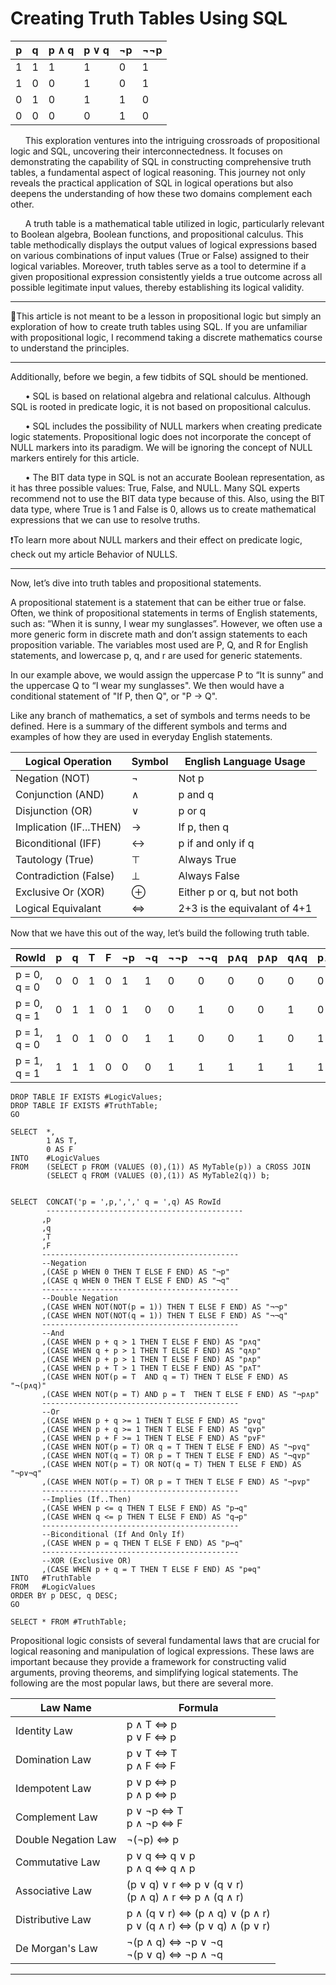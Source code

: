 # Creating Truth Tables Using SQL

| p | q | p ∧ q | p ∨ q | ¬p | ¬¬p |
|---|---|-------|-------|----|-----|
| 1 | 1 | 1     | 1     | 0  | 1   |
| 1 | 0 | 0     | 1     | 0  | 1   |
| 0 | 1 | 0     | 1     | 1  | 0   |
| 0 | 0 | 0     | 0     | 1  | 0   |

&nbsp;&nbsp;&nbsp;&nbsp;&nbsp;&nbsp;This exploration ventures into the intriguing crossroads of propositional logic and SQL, uncovering their interconnectedness. It focuses on demonstrating the capability of SQL in constructing comprehensive truth tables, a fundamental aspect of logical reasoning. This journey not only reveals the practical application of SQL in logical operations but also deepens the understanding of how these two domains complement each other.

&nbsp;&nbsp;&nbsp;&nbsp;&nbsp;&nbsp;A truth table is a mathematical table utilized in logic, particularly relevant to Boolean algebra, Boolean functions, and propositional calculus. This table methodically displays the output values of logical expressions based on various combinations of input values (True or False) assigned to their logical variables. Moreover, truth tables serve as a tool to determine if a given propositional expression consistently yields a true outcome across all possible legitimate input values, thereby establishing its logical validity.

----------

🔌This article is not meant to be a lesson in propositional logic but simply an exploration of how to create truth tables using SQL.  If you are unfamiliar with propositional logic, I recommend taking a discrete mathematics course to understand the principles.

----------

Additionally, before we begin, a few tidbits of SQL should be mentioned.  

&nbsp;&nbsp;&nbsp;&nbsp;&nbsp;&nbsp;•	SQL is based on relational algebra and relational calculus.  Although SQL is rooted in predicate logic, it is not based on propositional calculus.

&nbsp;&nbsp;&nbsp;&nbsp;&nbsp;&nbsp;•	SQL includes the possibility of NULL markers when creating predicate logic statements.   Propositional logic does not incorporate the concept of NULL markers into its paradigm.  We will be ignoring the concept of NULL markers entirely for this article.

&nbsp;&nbsp;&nbsp;&nbsp;&nbsp;&nbsp;•	The BIT data type in SQL is not an accurate Boolean representation, as it has three possible values: True, False, and NULL.  Many SQL experts recommend not to use the BIT data type because of this.  Also, using the BIT data type, where True is 1 and False is 0, allows us to create mathematical expressions that we can use to resolve truths.   

❗To learn more about NULL markers and their effect on predicate logic, check out my article Behavior of NULLS.

-----------------------------------

Now, let’s dive into truth tables and propositional statements.

A propositional statement is a statement that can be either true or false.  Often, we think of propositional statements in terms of English statements, such as: “When it is sunny, I wear my sunglasses”.  However, we often use a more generic form in discrete math and don’t assign statements to each proposition variable. The variables most used are P, Q, and R for English statements, and lowercase p, q, and r are used for generic statements.

In our example above, we would assign the uppercase P to “It is sunny” and the uppercase Q to “I wear my sunglasses".  We then would have a conditional statement of "If P, then Q", or "P → Q".

Like any branch of mathematics, a set of symbols and terms needs to be defined.  Here is a summary of the different symbols and terms and examples of how they are used in everyday English statements. 

| Logical Operation       | Symbol |   English Language Usage     |
|-------------------------|--------|------------------------------|
| Negation (NOT)          | ¬      | Not p                        |
| Conjunction (AND)       | ∧      | p and q                      |
| Disjunction (OR)        | ∨      | p or q                       |
| Implication (IF...THEN) | →      | If p, then q                 |
| Biconditional (IFF)     | ↔      | p if and only if q           |
| Tautology (True)        | ⊤      | Always True                  |
| Contradiction (False)   | ⊥      | Always False                 |
| Exclusive Or (XOR)      | ⊕     | Either p or q, but not both  |
| Logical Equivalant      | ⇔     | 2+3 is the equivalant of 4+1 |

Now that we have this out of the way, let’s build the following truth table.

| RowId       | p | q | T | F | ¬p | ¬q | ¬¬p | ¬¬q | p∧q | p∧p | q∧q | p∧T | p∧F | q∧T | q∧F | ¬p∧¬q | ¬p∧¬p | ¬q∧¬q | ¬p∧p | ¬p∧q | ¬q∧q | ¬q∧p | p∨q | q∨p | p∨p | q∨q | p∨T | p∨F | q∨T | q∨F | ¬p∨¬q | ¬p∨¬p | ¬q∨¬q | ¬p∨p | ¬p∨q | ¬q∨q | ¬q∨p | p→q | q→p | p↔q | p⊕q |
|-------------|---|---|---|---|----|----|-----|-----|-----|-----|-----|-----|-----|-----|-----|-------|-------|-------|------|------|------|------|-----|-----|-----|-----|-----|-----|-----|-----|-------|-------|-------|------|------|------|------|-----|-----|-----|------|
| p = 0, q = 0| 0 | 0 | 1 | 0 |  1 |  1 |   0 |   0 |   0 |   0 |   0 |   0 |   0 |   0 |   0 |     1 |     1 |     1 |    0 |    0 |    0 |    0 |   0 |   0 |   0 |   0 |   1 |   0 |   1 |   0 |     1 |     1 |     1 |    1 |    1 |    1 |    1 |   1 |   1 |   1 |    0 |
| p = 0, q = 1| 0 | 1 | 1 | 0 |  1 |  0 |   0 |   1 |   0 |   0 |   1 |   0 |   0 |   1 |   0 |     1 |     1 |     0 |    0 |    1 |    1 |    1 |   1 |   1 |   0 |   1 |   1 |   0 |   1 |   1 |     0 |     1 |     1 |    1 |    1 |    1 |    1 |   1 |   0 |   0 |    1 |
| p = 1, q = 0| 1 | 0 | 1 | 0 |  0 |  1 |   1 |   0 |   0 |   1 |   0 |   1 |   0 |   0 |   0 |     1 |     0 |     1 |    0 |    0 |    0 |    0 |   1 |   1 |   1 |   0 |   1 |   1 |   1 |   0 |     0 |     0 |     1 |    1 |    1 |    0 |    0 |   0 |   0 |   1 |    0 |
| p = 1, q = 1| 1 | 1 | 1 | 0 |  0 |  0 |   1 |   1 |   1 |   1 |   1 |   1 |   0 |   1 |   0 |     0 |     0 |     0 |    0 |    0 |    0 |    0 |   1 |   1 |   1 |   1 |   1 |   1 |   1 |   1 |     0 |     0 |     0 |    0 |    1 |    1 |    1 |   1 |   1 |   1 |    0 |



```
DROP TABLE IF EXISTS #LogicValues;
DROP TABLE IF EXISTS #TruthTable;
GO

SELECT  *,
        1 AS T,
        0 AS F
INTO    #LogicValues
FROM    (SELECT p FROM (VALUES (0),(1)) AS MyTable(p)) a CROSS JOIN
        (SELECT q FROM (VALUES (0),(1)) AS MyTable2(q)) b;


SELECT  CONCAT('p = ',p,',',' q = ',q) AS RowId
        --------------------------------------------
       ,p
       ,q
       ,T
       ,F
       --------------------------------------------
       --Negation
       ,(CASE p WHEN 0 THEN T ELSE F END) AS "¬p"
       ,(CASE q WHEN 0 THEN T ELSE F END) AS "¬q"
       --------------------------------------------
       --Double Negation
       ,(CASE WHEN NOT(NOT(p = 1)) THEN T ELSE F END) AS "¬¬p"
       ,(CASE WHEN NOT(NOT(q = 1)) THEN T ELSE F END) AS "¬¬q"
       --------------------------------------------
       --And
       ,(CASE WHEN p + q > 1 THEN T ELSE F END) AS "p∧q"
       ,(CASE WHEN q + p > 1 THEN T ELSE F END) AS "q∧p"       
       ,(CASE WHEN p + p > 1 THEN T ELSE F END) AS "p∧p"
       ,(CASE WHEN p + T > 1 THEN T ELSE F END) AS "p∧T"
       ,(CASE WHEN NOT(p = T  AND q = T) THEN T ELSE F END) AS "¬(p∧q)"
       ,(CASE WHEN NOT(p = T) AND p = T  THEN T ELSE F END) AS "¬p∧p"
       --------------------------------------------
       --Or
       ,(CASE WHEN p + q >= 1 THEN T ELSE F END) AS "p∨q"
       ,(CASE WHEN p + q >= 1 THEN T ELSE F END) AS "q∨p"
       ,(CASE WHEN p + F >= 1 THEN T ELSE F END) AS "p∨F"
       ,(CASE WHEN NOT(p = T) OR q = T THEN T ELSE F END) AS "¬p∨q"
       ,(CASE WHEN NOT(q = T) OR p = T THEN T ELSE F END) AS "¬q∨p"
       ,(CASE WHEN NOT(p = T) OR NOT(q = T) THEN T ELSE F END) AS "¬p∨¬q"
       ,(CASE WHEN NOT(p = T) OR p = T THEN T ELSE F END) AS "¬p∨p"
       --------------------------------------------
       --Implies (If..Then)
       ,(CASE WHEN p <= q THEN T ELSE F END) AS "p→q"
       ,(CASE WHEN q <= p THEN T ELSE F END) AS "q→p"
       --------------------------------------------
       --Biconditional (If And Only If)
       ,(CASE WHEN p = q THEN T ELSE F END) AS "p↔q"
       --------------------------------------------
       --XOR (Exclusive OR)
       ,(CASE WHEN p + q = T THEN T ELSE F END) AS "p⊕q"	
INTO   #TruthTable
FROM   #LogicValues
ORDER BY p DESC, q DESC;
GO

SELECT * FROM #TruthTable;
```

Propositional logic consists of several fundamental laws that are crucial for logical reasoning and manipulation of logical expressions. These laws are important because they provide a framework for constructing valid arguments, proving theorems, and simplifying logical statements. The following are the most popular laws, but there are several more.

|      Law Name        |             Formula              |
|----------------------|----------------------------------|
| Identity Law         | p ∧ T ⇔ p<br>p ∨ F ⇔ p         |
| Domination Law       | p ∨ T ⇔ T<br>p ∧ F ⇔ F         |
| Idempotent Law       | p ∨ p ⇔ p<br>p ∧ p ⇔ p         |
| Complement Law       | p ∨ ¬p ⇔ T<br>p ∧ ¬p ⇔ F       |
| Double Negation Law  | ¬(¬p) ⇔ p                       |
| Commutative Law      | p ∨ q ⇔ q ∨ p<br>p ∧ q ⇔ q ∧ p |
| Associative Law      | (p ∨ q) ∨ r ⇔ p ∨ (q ∨ r)<br>(p ∧ q) ∧ r ⇔ p ∧ (q ∧ r)             |
| Distributive Law     | p ∧ (q ∨ r) ⇔ (p ∧ q) ∨ (p ∧ r)<br>p ∨ (q ∧ r) ⇔ (p ∨ q) ∧ (p ∨ r) |
| De Morgan's Law      | ¬(p ∧ q) ⇔ ¬p ∨ ¬q<br>¬(p ∨ q) ⇔ ¬p ∧ ¬q                            |

---------------
